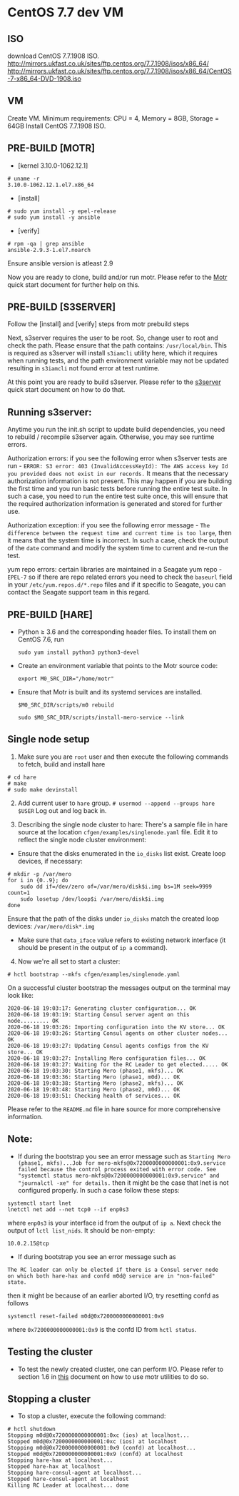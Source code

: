 CentOS 7.7 dev VM
=================

ISO
---
download CentOS 7.7.1908 ISO.
http://mirrors.ukfast.co.uk/sites/ftp.centos.org/7.7.1908/isos/x86_64/
http://mirrors.ukfast.co.uk/sites/ftp.centos.org/7.7.1908/isos/x86_64/CentOS-7-x86_64-DVD-1908.iso

VM
--
Create VM.
Minimum requirements:
CPU = 4, Memory = 8GB, Storage = 64GB
Install CentOS 7.7.1908 ISO.

PRE-BUILD [MOTR]
----------------
* [kernel 3.10.0-1062.12.1]
```
# uname -r
3.10.0-1062.12.1.el7.x86_64
```

* [install]
```
# sudo yum install -y epel-release
# sudo yum install -y ansible
```

* [verify]
```
# rpm -qa | grep ansible
ansible-2.9.3-1.el7.noarch
```

Ensure ansible version is atleast 2.9

Now you are ready to clone, build and/or run motr. Please refer to the [Motr](MeroQuickStart.md) quick start document for further help on this.

PRE-BUILD [S3SERVER]
--------------------
Follow the [install] and [verify] steps from motr prebuild steps

Next, s3server requires the user to be root. So, change user to root and check the path. Please ensure that the path contains: `/usr/local/bin`. This is required as s3server will install `s3iamcli` utility here, which it requires when running tests, and the path environment variable may not be updated resulting in `s3iamcli` not found error at test runtime.

At this point you are ready to build s3server. Please refer to the [s3server](S3ServerQuickStart.md) quick start document on how to do that.

## Running s3server:

Anytime you run the init.sh script to update build dependencies, you need to rebuild / recompile s3server again. Otherwise, you may see runtime errors.

Authorization errors: if you see the following error when s3server tests are run -
```ERROR: S3 error: 403 (InvalidAccessKeyId): The AWS access key Id you provided does not exist in our records.```
It means that the necessary authorization information is not present. This may happen if you are building the first time and you run basic tests before running the entire test suite. In such a case, you need to run the entire test suite once, this will ensure that the required authorization information is generated and stored for further use.

Authorization exception: if you see the following error message - ```The difference between the request time and current time is too large```, then it means that the system time is incorrect. In such a case, check the output of the `date` command and modify the system time to current and re-run the test.

yum repo errors: certain libraries are maintained in a Seagate yum repo - `EPEL-7` so if there are repo related errors you need to check the `baseurl` field in your `/etc/yum.repos.d/*.repo` files and if it specific to Seagate, you can contact the Seagate support team in this regard.

PRE-BUILD [HARE]
----------------
* Python ≥ 3.6 and the corresponding header files.
  To install them on CentOS 7.6, run
  
  `sudo yum install python3 python3-devel`
* Create an environment variable that points to the Motr source code:
  
  `export M0_SRC_DIR="/home/motr"`
* Ensure that Motr is built and its systemd services are installed.
  
  `$M0_SRC_DIR/scripts/m0 rebuild`
  
  `sudo $M0_SRC_DIR/scripts/install-mero-service --link`

## Single node setup

1. Make sure you are `root` user and then execute the following commands to fetch, build and install hare
```# git clone --recursive http://gitlab.mero.colo.seagate.com/mero/hare.git
# cd hare
# make
# sudo make devinstall
```

2. Add current user to `hare` group.
```# usermod --append --groups hare $USER```
Log out and log back in.

3. Describing the single node cluster to hare:
There's a sample file in hare source at the location `cfgen/examples/singlenode.yaml` file. Edit it to reflect the single node cluster environment:
* Ensure that the disks enumerated in the `io_disks` list exist. Create loop devices, if necessary:
```
# mkdir -p /var/mero
for i in {0..9}; do
    sudo dd if=/dev/zero of=/var/mero/disk$i.img bs=1M seek=9999 count=1
    sudo losetup /dev/loop$i /var/mero/disk$i.img
done
```
Ensure that the path of the disks under `io_disks` match the created loop devices: `/var/mero/disk*.img`

* Make sure that `data_iface` value refers to existing network interface (it should be present in the output of `ip a` command).

4. Now we're all set to start a cluster:
```
# hctl bootstrap --mkfs cfgen/examples/singlenode.yaml
```

On a successful cluster bootstrap the messages output on the terminal may look like:
```
2020-06-18 19:03:17: Generating cluster configuration... OK
2020-06-18 19:03:19: Starting Consul server agent on this node......... OK
2020-06-18 19:03:26: Importing configuration into the KV store... OK
2020-06-18 19:03:26: Starting Consul agents on other cluster nodes... OK
2020-06-18 19:03:27: Updating Consul agents configs from the KV store... OK
2020-06-18 19:03:27: Installing Mero configuration files... OK
2020-06-18 19:03:27: Waiting for the RC Leader to get elected..... OK
2020-06-18 19:03:30: Starting Mero (phase1, mkfs)... OK
2020-06-18 19:03:36: Starting Mero (phase1, m0d)... OK
2020-06-18 19:03:38: Starting Mero (phase2, mkfs)... OK
2020-06-18 19:03:48: Starting Mero (phase2, m0d)... OK
2020-06-18 19:03:51: Checking health of services... OK
```

Please refer to the `README.md` file in hare source for more comprehensive information.

## Note:
* If during the bootstrap you see an error message such as 
```Starting Mero (phase1, mkfs)...Job for mero-mkfs@0x7200000000000001:0x9.service failed because the control process exited with error code. See "systemctl status mero-mkfs@0x7200000000000001:0x9.service" and "journalctl -xe" for details.```
then it might be the case that lnet is not configured properly. In such a case follow these steps:
```
systemctl start lnet
lnetctl net add --net tcp0 --if enp0s3
```
where `enp0s3` is your interface id from the output of `ip a`.
Next check the output of `lctl list_nids`. It should be non-empty:
```
10.0.2.15@tcp
```

* If during bootstrap you see an error message such as
```
The RC leader can only be elected if there is a Consul server node
on which both hare-hax and confd m0d@ service are in "non-failed" state.
```
then it might be because of an earlier aborted I/O, try resetting confd as follows
```
systemctl reset-failed m0d@0x7200000000000001:0x9
```
where `0x7200000000000001:0x9` is the confd ID from `hctl status`.

## Testing the cluster

* To test the newly created cluster, one can perform I/O. Please refer to section 1.6 in [this](Cluster_Setup.md) document on how to use motr utilities to do so.

## Stopping a cluster

* To stop a cluster, execute the following command:
```
# hctl shutdown
Stopping m0d@0x7200000000000001:0xc (ios) at localhost... 
Stopped m0d@0x7200000000000001:0xc (ios) at localhost
Stopping m0d@0x7200000000000001:0x9 (confd) at localhost... 
Stopped m0d@0x7200000000000001:0x9 (confd) at localhost
Stopping hare-hax at localhost... 
Stopped hare-hax at localhost
Stopping hare-consul-agent at localhost... 
Stopped hare-consul-agent at localhost
Killing RC Leader at localhost... done
``` 
